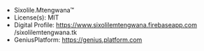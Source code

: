  * Sixolile.Mtengwana™
 * License(s): MIT
 * Digital Profile: https://www.sixolilemtengwana.firebaseapp.com /sixolilemtengwana.tk
 * GeniusPlatform: https://genius.platform.com
